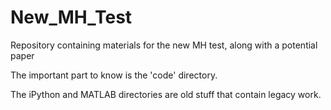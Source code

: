 # New_MH_Test
Repository containing materials for the new MH test, along with a potential paper

The important part to know is the 'code' directory.

The iPython and MATLAB directories are old stuff that contain legacy work.
